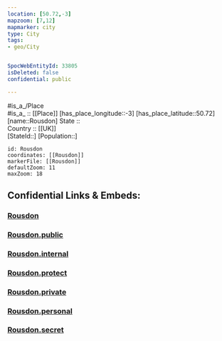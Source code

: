 ```yaml
---
location: [50.72,-3] 
mapzoom: [7,12] 
mapmarker: city 
type: City
tags:
- geo/City


SpocWebEntityId: 33805
isDeleted: false
confidential: public

---
```

#is_a_/Place  
#is_a_ :: [[Place]] 
[has_place_longitude::-3] 
[has_place_latitude::50.72] 
[name::Rousdon] 
State ::  
Country :: [[UK]]  
[StateId::] 
[Population::] 



```leaflet
id: Rousdon
coordinates: [[Rousdon]] 
markerFile: [[Rousdon]] 
defaultZoom: 11 
maxZoom: 18
```


## Confidential Links & Embeds: 

### [Rousdon](/_Standards/Earth/Continent/Europe/Europe~North/UK/England/Regions~England/South_West_England/Devon,County/cities~Devon/Devon~East/cities~EastDevon/Rousdon.md) 

### [Rousdon.public](/_public/Earth/Continent/Europe/Europe~North/UK/England/Regions~England/South_West_England/Devon,County/cities~Devon/Devon~East/cities~EastDevon/Rousdon.public.md) 

### [Rousdon.internal](/_internal/Earth/Continent/Europe/Europe~North/UK/England/Regions~England/South_West_England/Devon,County/cities~Devon/Devon~East/cities~EastDevon/Rousdon.internal.md) 

### [Rousdon.protect](/_protect/Earth/Continent/Europe/Europe~North/UK/England/Regions~England/South_West_England/Devon,County/cities~Devon/Devon~East/cities~EastDevon/Rousdon.protect.md) 

### [Rousdon.private](/_private/Earth/Continent/Europe/Europe~North/UK/England/Regions~England/South_West_England/Devon,County/cities~Devon/Devon~East/cities~EastDevon/Rousdon.private.md) 

### [Rousdon.personal](/_personal/Earth/Continent/Europe/Europe~North/UK/England/Regions~England/South_West_England/Devon,County/cities~Devon/Devon~East/cities~EastDevon/Rousdon.personal.md) 

### [Rousdon.secret](/_secret/Earth/Continent/Europe/Europe~North/UK/England/Regions~England/South_West_England/Devon,County/cities~Devon/Devon~East/cities~EastDevon/Rousdon.secret.md)

